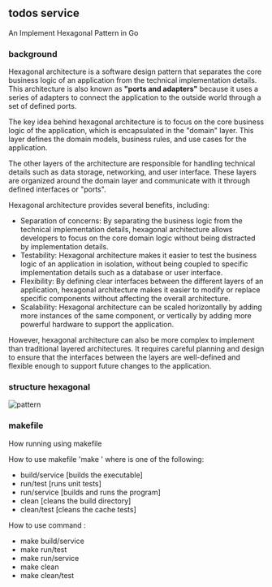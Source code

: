 ## todos service
An Implement Hexagonal Pattern in Go

### background
Hexagonal architecture is a software design pattern that separates the core business logic of an application from the technical implementation details. This architecture is also known as **"ports and adapters"** because it uses a series of adapters to connect the application to the outside world through a set of defined ports.

The key idea behind hexagonal architecture is to focus on the core business logic of the application, which is encapsulated in the "domain" layer. This layer defines the domain models, business rules, and use cases for the application.

The other layers of the architecture are responsible for handling technical details such as data storage, networking, and user interface. These layers are organized around the domain layer and communicate with it through defined interfaces or "ports".

Hexagonal architecture provides several benefits, including:

- Separation of concerns: By separating the business logic from the technical implementation details, hexagonal architecture allows developers to focus on the core domain logic without being distracted by implementation details.
- Testability: Hexagonal architecture makes it easier to test the business logic of an application in isolation, without being coupled to specific implementation details such as a database or user interface.
- Flexibility: By defining clear interfaces between the different layers of an application, hexagonal architecture makes it easier to modify or replace specific components without affecting the overall architecture.
- Scalability: Hexagonal architecture can be scaled horizontally by adding more instances of the same component, or vertically by adding more powerful hardware to support the application.

However, hexagonal architecture can also be more complex to implement than traditional layered architectures. It requires careful planning and design to ensure that the interfaces between the layers are well-defined and flexible enough to support future changes to the application.

### structure hexagonal
![pattern](https://github.com/mftakhullaziz/gotodos/blob/main/docs/hexago-pattern.png)

### makefile
How running using makefile

How to use makefile 'make <target>' where <target> is one of the following:
- build/service  [builds the executable]
- run/test       [runs unit tests]
- run/service    [builds and runs the program]
- clean          [cleans the build directory]
- clean/test     [cleans the cache tests]

How to use command :
- make build/service
- make run/test
- make run/service
- make clean
- make clean/test


